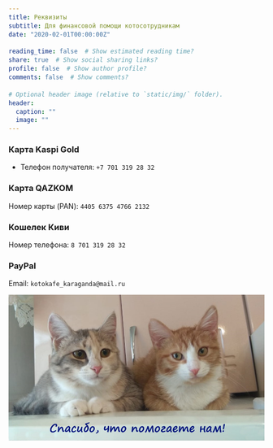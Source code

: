 ```yaml
---
title: Реквизиты
subtitle: Для финансовой помощи котосотрудникам
date: "2020-02-01T00:00:00Z"

reading_time: false  # Show estimated reading time?
share: true  # Show social sharing links?
profile: false  # Show author profile?
comments: false  # Show comments?

# Optional header image (relative to `static/img/` folder).
header:
  caption: ""
  image: ""
---
```


### Карта Kaspi Gold

- Телефон получателя: `+7 701 319 28 32`

### Карта QAZKOM

Номер карты (PAN): `4405 6375 4766 2132`

### Кошелек Киви

Номер телефона: `8 701 319 28 32`

### PayPal

Email: `kotokafe_karaganda@mail.ru`

![Спасибо!](thanks.jpg)
